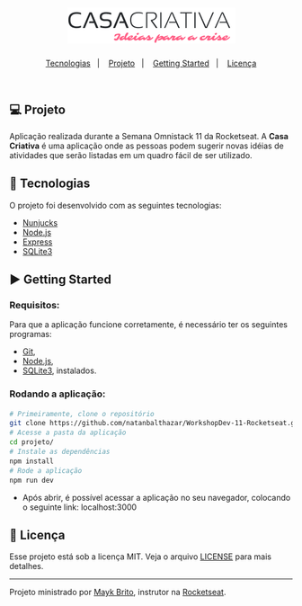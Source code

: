 <h1 align="center">
    <img alt="Casa Criativa" title="Casa Criativa" src="projeto/public/logo.png" />
</h1>

<p align="center">
  <a href="#-tecnologias">Tecnologias</a>&nbsp;&nbsp;&nbsp;|&nbsp;&nbsp;&nbsp;
  <a href="#-projeto">Projeto</a>&nbsp;&nbsp;&nbsp;|&nbsp;&nbsp;&nbsp;
  <a href="#-getting-started">Getting Started</a>&nbsp;&nbsp;&nbsp;|&nbsp;&nbsp;&nbsp;
  <a href="#memo-licença">Licença</a>
</p>

<br/>

## 💻 Projeto

Aplicação realizada durante a Semana Omnistack 11 da Rocketseat. A **Casa Criativa** é uma aplicação onde as pessoas podem sugerir novas idéias de atividades que serão listadas em um quadro fácil de ser utilizado.


## 🚀 Tecnologias

O projeto foi desenvolvido com as seguintes tecnologias:

- [Nunjucks](https://mozilla.github.io/nunjucks/)
- [Node.js](https://nodejs.org/)
- [Express](https://expressjs.com/)
- [SQLite3](https://www.sqlite.org/index.html)


## ▶ Getting Started
### Requisitos:
Para que a aplicação funcione corretamente, é necessário ter os seguintes programas:
- [Git](https://git-scm.com),
- [Node.js](https://nodejs.org/),
- [SQLite3](https://sqlitebrowser.org/), instalados.

### Rodando a aplicação:
```bash
# Primeiramente, clone o repositório
git clone https://github.com/natanbalthazar/WorkshopDev-11-Rocketseat.git
# Acesse a pasta da aplicação
cd projeto/
# Instale as dependências
npm install
# Rode a aplicação
npm run dev
```

- Após abrir, é possível acessar a aplicação no seu navegador, colocando o seguinte link: localhost:3000

## :memo: Licença

Esse projeto está sob a licença MIT. Veja o arquivo [LICENSE](LICENSE) para mais detalhes.

---

Projeto ministrado por [Mayk Brito](https://github.com/maykbrito), instrutor na [Rocketseat](https://rocketseat.com.br/).
